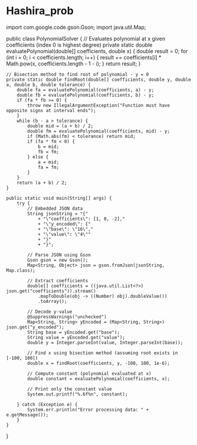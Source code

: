 # Hashira_prob
import com.google.code.gson.Gson;
import java.util.Map;

public class PolynomialSolver {
    // Evaluates polynomial at x given coefficients (index 0 is highest degree)
    private static double evaluatePolynomial(double[] coefficients, double x) {
        double result = 0;
        for (int i = 0; i < coefficients.length; i++) {
            result += coefficients[i] * Math.pow(x, coefficients.length - 1 - i);
        }
        return result;
    }

    // Bisection method to find root of polynomial - y = 0
    private static double findRoot(double[] coefficients, double y, double a, double b, double tolerance) {
        double fa = evaluatePolynomial(coefficients, a) - y;
        double fb = evaluatePolynomial(coefficients, b) - y;
        if (fa * fb >= 0) {
            throw new IllegalArgumentException("Function must have opposite signs at interval ends");
        }
        while (b - a > tolerance) {
            double mid = (a + b) / 2;
            double fm = evaluatePolynomial(coefficients, mid) - y;
            if (Math.abs(fm) < tolerance) return mid;
            if (fa * fm < 0) {
                b = mid;
                fb = fm;
            } else {
                a = mid;
                fa = fm;
            }
        }
        return (a + b) / 2;
    }

    public static void main(String[] args) {
        try {
            // Embedded JSON data
            String jsonString = "{"
                + "\"coefficients\": [1, 0, -2],"
                + "\"y_encoded\": {"
                + "\"base\": \"16\","
                + "\"value\": \"4\""
                + "}"
                + "}";

            // Parse JSON using Gson
            Gson gson = new Gson();
            Map<String, Object> json = gson.fromJson(jsonString, Map.class);

            // Extract coefficients
            double[] coefficients = ((java.util.List<?>) json.get("coefficients")).stream()
                .mapToDouble(obj -> ((Number) obj).doubleValue())
                .toArray();

            // Decode y-value
            @SuppressWarnings("unchecked")
            Map<String, String> yEncoded = (Map<String, String>) json.get("y_encoded");
            String base = yEncoded.get("base");
            String value = yEncoded.get("value");
            double y = Integer.parseInt(value, Integer.parseInt(base));

            // Find x using bisection method (assuming root exists in [-100, 100])
            double x = findRoot(coefficients, y, -100, 100, 1e-6);

            // Compute constant (polynomial evaluated at x)
            double constant = evaluatePolynomial(coefficients, x);

            // Print only the constant value
            System.out.printf("%.6f%n", constant);

        } catch (Exception e) {
            System.err.println("Error processing data: " + e.getMessage());
        }
    }
}
